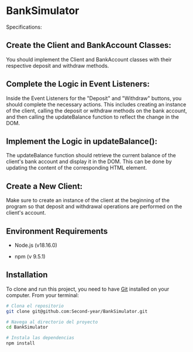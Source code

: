 # BankSimulator

Specifications:
## Create the Client and BankAccount Classes: 
You should implement the Client and BankAccount classes with their respective deposit and withdraw methods.

## Complete the Logic in Event Listeners:
 Inside the Event Listeners for the "Deposit" and "Withdraw" buttons, you should complete the necessary actions. This includes creating an instance of the client, calling the deposit or withdraw methods on the bank account, and then calling the updateBalance function to reflect the change in the DOM.

## Implement the Logic in updateBalance(): 
The updateBalance function should retrieve the current balance of the client's bank account and display it in the DOM. This can be done by updating the content of the corresponding HTML element.

## Create a New Client:
 Make sure to create an instance of the client at the beginning of the program so that deposit and withdrawal operations are performed on the client's account.
 
## Environment Requirements

- Node.js (v18.16.0)

- npm (v 9.5.1)

## Installation

To clone and run this project, you need to have [Git](https://git-scm.com) installed on your computer. From your terminal:

```bash
# Clona el repositorio
git clone git@github.com:Second-year/BankSimulator.git

# Navega al directorio del proyecto
cd BankSimulator

# Instala las dependencias
npm install
